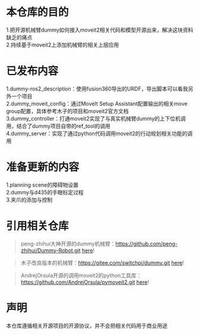 # 本仓库的目的

1.把开源机械臂dummy如何接入moveit2相关代码和模型开源出来，解决这块资料缺乏的痛点 <br>
2.持续基于moveit2上添加机械臂的相关上层应用 <br>

# 已发布内容

1.dummy-ros2_description：使用fusion360导出的URDF，导出脚本可以看我另外一个项目 <br>
2.dummy_moveit_config：通过MoveIt Setup Assistant配置输出的相关move group配置，具体参考木子的项目和moveit2官方文档 <br>
3.dummy_controller：打通moveit2实现了与真实机械臂dummy的上下位机调用，结合了dummy项目自带的ref_tool的调用 <br>
4.dummy_server：实现了通过python代码调用moveit2的行动规划相关功能的调用 <br>

# 准备更新的内容

1.planning scene的障碍物设置 <br>
2.dummy与d435的手眼标定过程 <br>
3.夹爪的添加与控制 <br>

# 引用相关仓库

> peng-zhihui大神开源的dummy机械臂：https://github.com/peng-zhihui/Dummy-Robot.git [here](https://github.com/peng-zhihui/Dummy-Robot.git)!

> 木子改良版本的机械臂：https://gitee.com/switchpi/dummy.git [here](https://gitee.com/switchpi/dummy.git)!

> AndrejOrsula开源的调用moveit2的python工具库：https://github.com/AndrejOrsula/pymoveit2.git [here](https://github.com/AndrejOrsula/pymoveit2.git)!

# 声明

本仓库遵循相关开源项目的开源协议，并不会把相关代码用于商业用途


